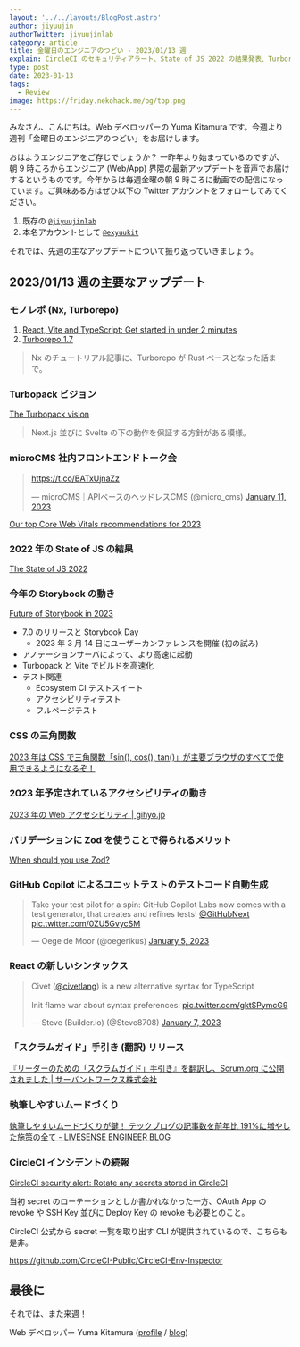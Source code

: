 ```yaml
---
layout: '../../layouts/BlogPost.astro'
author: jiyuujin
authorTwitter: jiyuujinlab
category: article
title: 金曜日のエンジニアのつどい - 2023/01/13 週
explain: CircleCI のセキュリティアラート、State of JS 2022 の結果発表、Turborepo 1.7 リリース、Storybook 7.0 公表
type: post
date: 2023-01-13
tags:
  - Review
image: https://friday.nekohack.me/og/top.png
---
```


みなさん、こんにちは。Web デベロッパーの Yuma Kitamura です。今週より週刊「金曜日のエンジニアのつどい」をお届けします。

おはようエンジニアをご存じでしょうか？ 一昨年より始まっているのですが、朝 9 時ころからエンジニア (Web/App) 界隈の最新アップデートを音声でお届けするというものです。今年からは毎週金曜の朝 9 時ころに動画での配信になっています。ご興味ある方はぜひ以下の Twitter アカウントをフォローしてみてください。

1. 既存の [`@jiyuujinlab`](https://twitter.com/jiyuujinlab)
2. 本名アカウントとして [`@exyuukit`](https://twitter.com/exyuukit)

それでは、先週の主なアップデートについて振り返っていきましょう。

## 2023/01/13 週の主要なアップデート

### モノレポ (Nx, Turborepo)

1. [React, Vite and TypeScript: Get started in under 2 minutes](https://blog.nrwl.io/react-vite-and-typescript-get-started-in-under-2-minutes-3bd5cd836175)
2. [Turborepo 1.7](https://turbo.build/blog/turbo-1-7-0)

> Nx のチュートリアル記事に、Turborepo が Rust ベースとなった話まで。

### Turbopack ビジョン

[The Turbopack vision](https://vercel.com/blog/the-turbopack-vision)

> Next.js 並びに Svelte の下の動作を保証する方針がある模様。

### microCMS 社内フロントエンドトーク会

<blockquote class="twitter-tweet"><p lang="zxx" dir="ltr"><a href="https://t.co/BATxUjnaZz">https://t.co/BATxUjnaZz</a></p>&mdash; microCMS｜APIベースのヘッドレスCMS (@micro_cms) <a href="https://twitter.com/micro_cms/status/1613053152529641472?ref_src=twsrc%5Etfw">January 11, 2023</a></blockquote> <script async src="https://platform.twitter.com/widgets.js" charset="utf-8"></script>

[Our top Core Web Vitals recommendations for 2023](https://web.dev/top-cwv-2023/)

### 2022 年の State of JS の結果

[The State of JS 2022](https://2022.stateofjs.com/ja-JP/)

### 今年の Storybook の動き

[Future of Storybook in 2023](https://storybook.js.org/blog/future-of-storybook-in-2023/)

- 7.0 のリリースと Storybook Day
  - 2023 年 3 月 14 日にユーザーカンファレンスを開催 (初の試み)
- アノテーションサーバによって、より高速に起動
- Turbopack と Vite でビルドを高速化
- テスト関連
  - Ecosystem CI テストスイート
  - アクセシビリティテスト
  - フルページテスト

### CSS の三角関数

[2023 年は CSS で三角関数「sin(), cos(), tan()」が主要ブラウザのすべてで使用できるようになるぞ！](https://coliss.com/articles/build-websites/operation/css/css-trigonometric-functions.html)

### 2023 年予定されているアクセシビリティの動き

[2023 年の Web アクセシビリティ | gihyo.jp](https://gihyo.jp/article/2023/01/web-accessibility-prospect)

### バリデーションに Zod を使うことで得られるメリット

[When should you use Zod?](https://www.totaltypescript.com/when-should-you-use-zod)

### GitHub Copilot によるユニットテストのテストコード自動生成

<blockquote class="twitter-tweet"><p lang="en" dir="ltr">Take your test pilot for a spin: GitHub Copilot Labs now comes with a test generator, that creates and refines tests! <a href="https://twitter.com/GitHubNext?ref_src=twsrc%5Etfw">@GitHubNext</a> <a href="https://t.co/0ZU5GvycSM">pic.twitter.com/0ZU5GvycSM</a></p>&mdash; Oege de Moor (@oegerikus) <a href="https://twitter.com/oegerikus/status/1610945035888955392?ref_src=twsrc%5Etfw">January 5, 2023</a></blockquote> <script async src="https://platform.twitter.com/widgets.js" charset="utf-8"></script>

### React の新しいシンタックス

<blockquote class="twitter-tweet"><p lang="en" dir="ltr">Civet (<a href="https://twitter.com/civetlang?ref_src=twsrc%5Etfw">@civetlang</a>) is a new alternative syntax for TypeScript<br><br>Init flame war about syntax preferences: <a href="https://t.co/gktSPymcG9">pic.twitter.com/gktSPymcG9</a></p>&mdash; Steve (Builder.io) (@Steve8708) <a href="https://twitter.com/Steve8708/status/1611728492290519040?ref_src=twsrc%5Etfw">January 7, 2023</a></blockquote> <script async src="https://platform.twitter.com/widgets.js" charset="utf-8"></script>

### 「スクラムガイド」手引き (翻訳) リリース

[『リーダーのための「スクラムガイド」手引き』を翻訳し、Scrum.org に公開されました | サーバントワークス株式会社](https://www.servantworks.co.jp/posts/publish-ja-version-scrum-guide-companion-for-leaders/)

### 執筆しやすいムードづくり

[執筆しやすいムードづくりが鍵！ テックブログの記事数を前年比 191%に増やした施策の全て - LIVESENSE ENGINEER BLOG](https://made.livesense.co.jp/entry/2022/12/25/083000)

### CircleCI インシデントの続報

[CircleCI security alert: Rotate any secrets stored in CircleCI](https://circleci.com/blog/january-4-2023-security-alert/)

当初 secret のローテーションとしか書かれなかった一方、OAuth App の revoke や SSH Key 並びに Deploy Key の revoke も必要とのこと。

CircleCI 公式から secret 一覧を取り出す CLI が提供されているので、こちらも是非。

https://github.com/CircleCI-Public/CircleCI-Env-Inspector

## 最後に

それでは、また来週！

Web デベロッパー Yuma Kitamura ([profile](https://yuma-kitamura.nekohack.me/) / [blog](https://blog.nekohack.me/))
